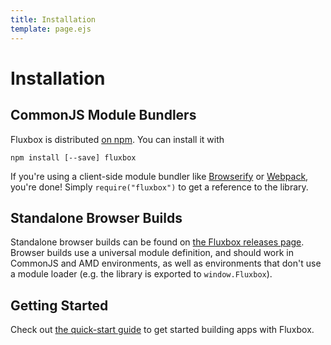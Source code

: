 ```yaml
---
title: Installation
template: page.ejs
---
```


Installation
============

CommonJS Module Bundlers
------------------------

Fluxbox is distributed [on npm](https://www.npmjs.org/package/fluxbox). You can install it with

`npm install [--save] fluxbox`

If you're using a client-side module bundler like [Browserify](http://browserify.org/) or [Webpack](http://webpack.github.io/), you're done! Simply `require("fluxbox")` to get a reference to the library.

Standalone Browser Builds
-------------------------

Standalone browser builds can be found on [the Fluxbox releases page](https://github.com/BinaryMuse/fluxbox/releases). Browser builds use a universal module definition, and should work in CommonJS and AMD environments, as well as environments that don't use a module loader (e.g. the library is exported to `window.Fluxbox`).

Getting Started
---------------

Check out [the quick-start guide](/getting-started/quick-start.html) to get started building apps with Fluxbox.
